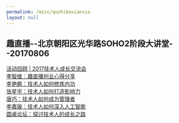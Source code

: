 ```yaml
---
permalink: /misc/quzhiboxianxia
layout: null
---
```

<html>
    <head>
        <meta http-equiv="Content-Type" content="text/html; charset=utf-8" /> 
    </head>
    <body>
        <h2>趣直播--北京朝阳区光华路SOHO2阶段大讲堂--20170806</h2>
        <a href="https://mp.weixin.qq.com/s/W2UIXyV82za3jW1S-JNMrg" target='blank'>
            活动回顾 | 2017技术人成长交流会
        </a><br/>
        <a href="https://mp.weixin.qq.com/s/0OkC7bod6yQbFq2nMcmMxw" target='blank'>
            李智维：趣直播创业心得分享
        </a><br/>
        <a href="https://mp.weixin.qq.com/s/BB_-t3lirbXhErdTlfuiNQ" target='blank'>
            李艳鹏：技术人如何修炼内功
        </a><br/>
        <a href="https://mp.weixin.qq.com/s/dG4b8Ozpx4cahqtwsMgXcA" target='blank'>
            张星宇：技术人如何打造影响力
        </a><br/>
        <a href="https://mp.weixin.qq.com/s/gRa4Bp-3LS2ZgP5jD6Rz4g" target='blank'>
            唐巧：技术人如何成为管理者
        </a><br/>
        <a href="https://mp.weixin.qq.com/s/ag5e_0bXK6lS2RKe15uiiQ" target='blank'>
            李嘉璇：技术人如何深入人工智能
        </a><br/>
        <a href="https://mp.weixin.qq.com/s/AIGjZpNc4VBe2Q0_a-JdpQ" target='blank'>
            圆桌论坛：探讨技术人的成长之路
        </a><br/>
    </body>
</html>
